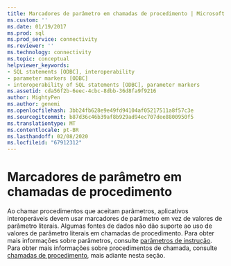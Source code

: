 ```yaml
---
title: Marcadores de parâmetro em chamadas de procedimento | Microsoft Docs
ms.custom: ''
ms.date: 01/19/2017
ms.prod: sql
ms.prod_service: connectivity
ms.reviewer: ''
ms.technology: connectivity
ms.topic: conceptual
helpviewer_keywords:
- SQL statements [ODBC], interoperability
- parameter markers [ODBC]
- interoperability of SQL statements [ODBC], parameter markers
ms.assetid: cda56f2b-6eec-4cbc-8dbb-36d8fa9f9216
author: MightyPen
ms.author: genemi
ms.openlocfilehash: 3bb24fb628e9e49fd94104af05217511a8f57c3e
ms.sourcegitcommit: b87d36c46b39af8b929ad94ec707dee8800950f5
ms.translationtype: MT
ms.contentlocale: pt-BR
ms.lasthandoff: 02/08/2020
ms.locfileid: "67912312"
---
```

# <a name="parameter-markers-in-procedure-calls"></a>Marcadores de parâmetro em chamadas de procedimento
Ao chamar procedimentos que aceitam parâmetros, aplicativos interoperáveis devem usar marcadores de parâmetro em vez de valores de parâmetro literais. Algumas fontes de dados não dão suporte ao uso de valores de parâmetro literais em chamadas de procedimento. Para obter mais informações sobre parâmetros, consulte [parâmetros de instrução](../../../odbc/reference/develop-app/statement-parameters.md). Para obter mais informações sobre procedimentos de chamada, consulte [chamadas de procedimento](../../../odbc/reference/develop-app/procedure-calls.md), mais adiante nesta seção.
